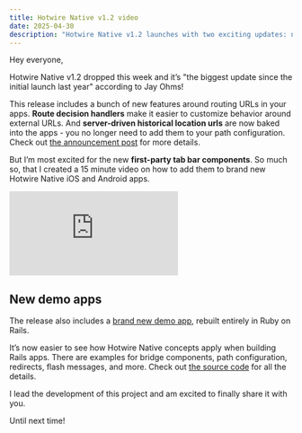 ```yaml
---
title: Hotwire Native v1.2 video
date: 2025-04-30
description: "Hotwire Native v1.2 launches with two exciting updates: new tab bar components and a fresh demo app!"
---
```


Hey everyone,

Hotwire Native v1.2 dropped this week and it’s "the biggest update since the initial launch last year" according to Jay Ohms!

This release includes a bunch of new features around routing URLs in your apps. **Route decision handlers** make it easier to customize behavior around external URLs. And **server-driven historical location urls** are now baked into the apps - you no longer need to add them to your path configuration. Check out [the announcement post](https://dev.37signals.com/announcing-hotwire-native-v1-2/) for more details.

But I’m most excited for the new **first-party tab bar components**. So much so, that I created a 15 minute video on how to add them to brand new Hotwire Native iOS and Android apps.

<iframe class="w-full aspect-video" src="https://www.youtube-nocookie.com/embed/qGBlFzmyHnk?si=eb-XVCsM4uhSEdMR" title="YouTube video player" frameborder="0" allow="accelerometer; autoplay; clipboard-write; encrypted-media; gyroscope; picture-in-picture; web-share" referrerpolicy="strict-origin-when-cross-origin" allowfullscreen></iframe>

## New demo apps

The release also includes a [brand new demo app](https://hotwire-native-demo.dev/), rebuilt entirely in Ruby on Rails.

It’s now easier to see how Hotwire Native concepts apply when building Rails apps. There are examples for bridge components, path configuration, redirects, flash messages, and more. Check out [the source code](https://github.com/hotwired/hotwire-native-demo) for all the details.

I lead the development of this project and am excited to finally share it with you.

Until next time!
